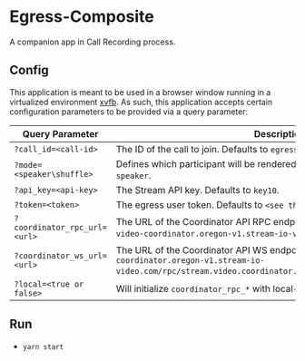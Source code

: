 # Egress-Composite

A companion app in Call Recording process.

## Config

This application is meant to be used in a browser window running in a virtualized environment [xvfb](https://en.wikipedia.org/wiki/Xvfb).
As such, this application accepts certain configuration parameters to be provided via a query parameter:

| **Query Parameter**          | **Description**                                                                                                                                                                    |
| ---------------------------- | ---------------------------------------------------------------------------------------------------------------------------------------------------------------------------------- |
| `?call_id=<call-id>`         | The ID of the call to join. Defaults to `egress-test`.                                                                                                                             |
| `?mode=<speaker\shuffle>`    | Defines which participant will be rendered on the screen. Defaults to `speaker`.                                                                                                   |
| `?api_key=<api-key>`         | The Stream API key. Defaults to `key10`.                                                                                                                                           |
| `?token=<token>`             | The egress user token. Defaults to `<see the source>`.                                                                                                                             |
| `?coordinator_rpc_url=<url>` | The URL of the Coordinator API RPC endpoint. Defaults to `https://rpc-video-coordinator.oregon-v1.stream-io-video.com/rpc`.                                                        |
| `?coordinator_ws_url=<url>`  | The URL of the Coordinator API WS endpoint. Defaults to: `wss://wss-video-coordinator.oregon-v1.stream-io-video.com/rpc/stream.video.coordinator.client_v1_rpc.Websocket/Connect`. |
| `?local=<true or false>`     | Will initialize `coordinator_rpc_*` with local-dev defaults. Defaults to `false`.                                                                                                  |

## Run

- `yarn start`
